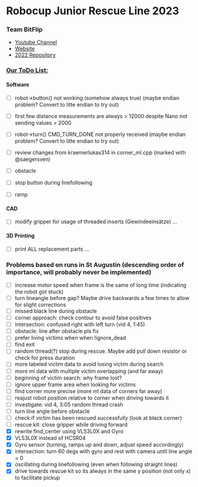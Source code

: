 # Robocup Junior Rescue Line 2023
### Team BitFlip


* [Youtube Channel](https://www.youtube.com/channel/UCC9BH-tkFcYVH9Up8JBV4LQ)
* [Website](http://kraemer123.de/)
* [2022 Repository](https://github.com/saegersven/robocup)

### <u>Our ToDo List:</u>

#### Software
- [ ] robot->button() not working (somehow always true) (maybe endian problem? Convert to litte endian to try out)
- [ ] first few distance measurements are always > 12000 despite Nano not sending values > 2000
- [ ] robot->turn() CMD_TURN_DONE not properly received (maybe endian problem? Convert to litte endian to try out)
- [ ] review changes from kraemerlukas314 in corner_ml.cpp (marked with @saegersven)
- [ ] obstacle
- [ ] stop button during linefollowing
- [ ] ramp




#### CAD
- [ ] modify gripper for usage of threaded inserts (Gewindeeinsätze)
...
#### 3D Printing
- [ ] print ALL replacement parts
...
### Problems based on runs in St Augustin (descending order of importance, will probably never be implemented)
- [ ] increase motor speed when frame is the same of long time (indicating the robot got stuck)
- [ ] turn lineangle before gap? Maybe drive backwards a few times to allow for slight corrections
- [ ] missed black line during obstacle
- [ ] corner approach: check contour to avoid false positives
- [ ] intersection: confused right with left turn (vid 4, 1:45)
- [ ] obstacle: line after obstacle pls fix
- [ ] prefer living victims when when !ignore_dead 
- [ ] find exit
- [ ] random thread(?) stop during rescue. Maybe add pull down resistor or check for press  duration
- [ ] more labeled victim data to avoid losing victim during search
- [ ] more ml data with multiple victim overlapping (and far away)
- [ ] beginning of victim search: why frame lost?
- [ ] ignore upper frame area when looking for victims
- [ ] find corner more precise (more ml data of corners far away)
- [ ] reajust robot position relative to corner when driving towards it
- [ ] investigate: vid 4, 3:05 random thread crash
- [ ] turn line angle before obstacle
- [ ] check if victim has been rescued successfully (look at black corner)
- [ ] rescue kit: close gripper while driving forward 
- [X] rewrite find_center using VL53L0X and Gyro
- [X] VL53L0X instead of HCSR04
- [X] Gyro sensor (turning, ramps up and down, adjust speed accordingly)
- [X] intersection: turn 60 degs with gyro and rest with camera until line angle = 0
- [X] oscillating during linefollowing (even when following straight lines)
- [X] drive towards rescue kit so its always in the same y position (not only x) to facilitate pickup